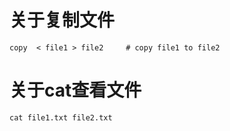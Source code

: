 # 关于复制文件

```
copy  < file1 > file2     # copy file1 to file2 
```

#  关于cat查看文件

```
cat file1.txt file2.txt
```

